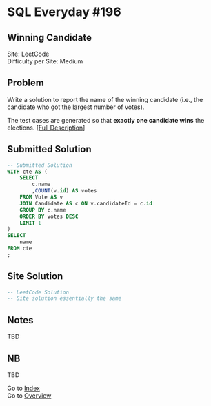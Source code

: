 # SQL Everyday \#196

## Winning Candidate

Site: LeetCode\
Difficulty per Site: Medium

## Problem

Write a solution to report the name of the winning candidate (i.e., the candidate who got the largest number of votes).

The test cases are generated so that **exactly one candidate wins** the elections. [[Full Description](https://leetcode.com/problems/winning-candidate/description/)]

## Submitted Solution

```sql
-- Submitted Solution
WITH cte AS (
    SELECT
        c.name
        ,COUNT(v.id) AS votes
    FROM Vote AS v
    JOIN Candidate AS c ON v.candidateId = c.id
    GROUP BY c.name
    ORDER BY votes DESC
    LIMIT 1
)
SELECT
    name
FROM cte
;
```

## Site Solution

```sql
-- LeetCode Solution 
-- Site solution essentially the same
```

## Notes

TBD

## NB

TBD

Go to [Index](../?tab=readme-ov-file#index)\
Go to [Overview](../?tab=readme-ov-file)
